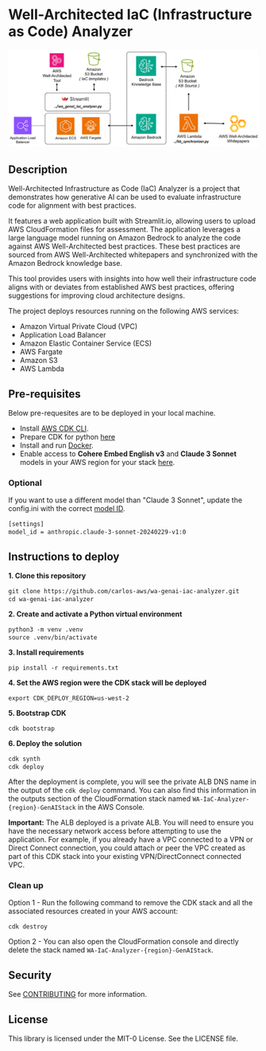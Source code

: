 # Well-Architected IaC (Infrastructure as Code) Analyzer

![solutions_diagram](/assets/wa_genai_app_diagram.png)

## Description 

Well-Architected Infrastructure as Code (IaC) Analyzer is a project that demonstrates how generative AI can be used to evaluate infrastructure code for alignment with best practices.

It features a web application built with Streamlit.io, allowing users to upload AWS CloudFormation files for assessment. The application leverages a large language model running on Amazon Bedrock to analyze the code against AWS Well-Architected best practices. These best practices are sourced from AWS Well-Architected whitepapers and synchronized with the Amazon Bedrock knowledge base.

This tool provides users with insights into how well their infrastructure code aligns with or deviates from established AWS best practices, offering suggestions for improving cloud architecture designs.

The project deploys resources running on the following AWS services:
* Amazon Virtual Private Cloud (VPC)
* Application Load Balancer
* Amazon Elastic Container Service (ECS)
* AWS Fargate
* Amazon S3
* AWS Lambda

## Pre-requisites 
Below pre-requesites are to be deployed in your local machine.

* Install [AWS CDK CLI](https://docs.aws.amazon.com/cdk/v2/guide/cli.html).
* Prepare CDK for python [here](https://docs.aws.amazon.com/cdk/v2/guide/work-with-cdk-python.html) 
* Install and run [Docker](https://docs.docker.com/engine/install/).
* Enable access to **Cohere Embed English v3** and **Claude 3 Sonnet** models in your AWS region for your stack [here](https://docs.aws.amazon.com/bedrock/latest/userguide/model-access-modify.html).


### Optional
If you want to use a different model than "Claude 3 Sonnet", update the config.ini with the correct [model ID](https://docs.aws.amazon.com/bedrock/latest/userguide/model-ids.html#model-ids-arns).
```
[settings]
model_id = anthropic.claude-3-sonnet-20240229-v1:0
```

## Instructions to deploy

**1. Clone this repository**

```
git clone https://github.com/carlos-aws/wa-genai-iac-analyzer.git
cd wa-genai-iac-analyzer
```

**2. Create and activate a Python virtual environment**

```
python3 -m venv .venv
source .venv/bin/activate
```

**3. Install requirements**

```
pip install -r requirements.txt
```

**4. Set the AWS region were the CDK stack will be deployed**

```
export CDK_DEPLOY_REGION=us-west-2
```

**5. Bootstrap CDK**

```
cdk bootstrap
```

**6. Deploy the solution**

```
cdk synth
cdk deploy
```



After the deployment is complete, you will see the private ALB DNS name in the output of the `cdk deploy` command. You can also find this information in the outputs section of the CloudFormation stack named `WA-IaC-Analyzer-{region}-GenAIStack` in the AWS Console.

**Important:** The ALB deployed is a private ALB. You will need to ensure you have the necessary network access before attempting to use the application. For example, if you already have a VPC connected to a VPN or Direct Connect connection, you could attach or peer the VPC created as part of this CDK stack into your existing VPN/DirectConnect connected VPC.


### Clean up

Option 1 - Run the following command to remove the CDK stack and all the associated resources created in your AWS account:

```
cdk destroy
```

Option 2 - You can also open the CloudFormation console and directly delete the stack named ``WA-IaC-Analyzer-{region}-GenAIStack``.

## Security

See [CONTRIBUTING](CONTRIBUTING.md#security-issue-notifications) for more information.

## License

This library is licensed under the MIT-0 License. See the LICENSE file.

